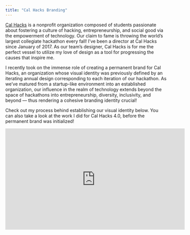 ```yaml
---
title: "Cal Hacks Branding"
---
```


[Cal Hacks](https://calhacks.io) is a nonprofit organization composed of students passionate about fostering a culture of hacking, entrepreneurship, and social good via the empowerment of technology. Our claim to fame is throwing the world’s largest collegiate hackathon every fall! I’ve been a director at Cal Hacks since January of 2017. As our team’s designer, Cal Hacks is for me the perfect vessel to utilize my love of design as a tool for progressing the causes that inspire me.

I recently took on the immense role of creating a permanent brand for Cal Hacks, an organization whose visual identity was previously defined by an iterating annual design corresponding to each iteration of our hackathon. As we’ve matured from a startup-like environment into an established organization, our influence in the realm of technology extends beyond the space of hackathons into entrepreneurship, diversity, inclusivity, and beyond — thus rendering a cohesive branding identity crucial!

Check out my process behind establishing our visual identity below. You can also take a look at the work I did for Cal Hacks 4.0, before the permanent brand was initialized!

<iframe width="560" height="315" src="https://www.youtube.com/embed/4n0xNbfJLR8" frameborder="0" allowfullscreen></iframe>

